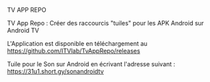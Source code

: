TV APP REPO

TV App Repo : Créer des raccourcis "tuiles" pour les APK Android sur Android TV

L'Application est disponible en téléchargement au https://github.com/ITVlab/TvAppRepo/releases

Tuile pour le Son sur Android en écrivant l'adresse suivant : https://31u1.short.gy/sonandroidtv

